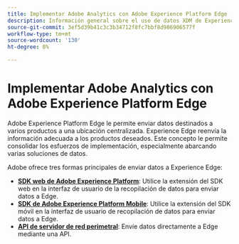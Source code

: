 ```yaml
---
title: Implementar Adobe Analytics con Adobe Experience Platform Edge
description: Información general sobre el uso de datos XDM de Experience Platform en Adobe Analytics
source-git-commit: 3ef5d39b41c3c3b34712f8fc7bbf8d986906577f
workflow-type: tm+mt
source-wordcount: '130'
ht-degree: 8%

---
```



# Implementar Adobe Analytics con Adobe Experience Platform Edge

Adobe Experience Platform Edge le permite enviar datos destinados a varios productos a una ubicación centralizada. Experience Edge reenvía la información adecuada a los productos deseados. Este concepto le permite consolidar los esfuerzos de implementación, especialmente abarcando varias soluciones de datos.

Adobe ofrece tres formas principales de enviar datos a Experience Edge:

* **[SDK web de Adobe Experience Platform](web-sdk/overview.md)**: Utilice la extensión del SDK web en la interfaz de usuario de la recopilación de datos para enviar datos a Edge.
* **[SDK de Adobe Experience Platform Mobile](mobile-sdk/overview.md)**: Utilice la extensión del SDK móvil en la interfaz de usuario de recopilación de datos para enviar datos a Edge.
* **[API de servidor de red perimetral](edge-api/overview.md)**: Envíe datos directamente a Edge mediante una API.
